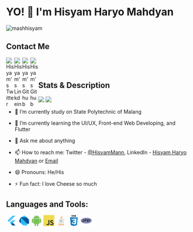 # YO! 👋 I'm Hisyam Haryo Mahdyan

<p align="left"> <img height="15" src="https://komarev.com/ghpvc/?username=mashhisyam&label=Views&color=blue&style=plastic" alt="mashhisyam" /> </p>

## Contact Me
<a href="https://twitter.com/HisyamMann">
  <img align="left" alt="Hisyam's Twitter" width="22px" src="https://cdn.jsdelivr.net/npm/simple-icons@v3/icons/twitter.svg" />
</a>
<a href="https://www.linkedin.com/in/hisyam-haryo-mahdyan-6022b61b8/">
  <img align="left" alt="Hisyam's Linkdein" width="22px" src="https://cdn.jsdelivr.net/npm/simple-icons@v3/icons/linkedin.svg" />
</a>
<a href="https://github.com/mashhisyam">
  <img align="left" alt="Hisyam's Github" width="22px" src="https://cdn.jsdelivr.net/npm/simple-icons@v3/icons/github.svg" />
</a>
<a href="mailto:haryoh48@gmail.com">
  <img align="left" alt="Hisyam's Github" width="22px" src="https://cdn.jsdelivr.net/npm/simple-icons@v3/icons/gmail.svg" />
</a>
<br><br>

## Stats & Description
<img height="200" src= "https://github-readme-stats.vercel.app/api?username=mashhisyam&&show_icons=true&title_color=30B5A5&icon_color=30B5A5&text_color=fefae0&bg_color=072430"> <img height="200" src="https://github-readme-stats.vercel.app/api/top-langs/?username=mashhisyam&layout=compact&title_color=30B5A5&icon_color=30B5A5&text_color=fefae0&bg_color=072430">

- 🔭 I’m currently study on State Polytechnic of Malang
- 🌱 I’m currently learning the UI/UX, Front-end Web Developing, and Flutter
- 💬 Ask me about anything 
- 📫 How to reach me: Twitter - [@HisyamMann](https://twitter.com/HisyamMann), LinkedIn - [Hisyam Haryo Mahdyan](https://www.linkedin.com/in/hisyam-haryo-mahdyan-6022b61b8/) or [Email](mailto:haryoh48@gmail.com)


- 😄 Pronouns: He/His
- ⚡ Fun fact: I love Cheese so much

## Languages and Tools: 

<code><img height="30" src="https://raw.githubusercontent.com/github/explore/80688e429a7d4ef2fca1e82350fe8e3517d3494d/topics/flutter/flutter.png"></code>
<code><img height="30" src="https://raw.githubusercontent.com/github/explore/80688e429a7d4ef2fca1e82350fe8e3517d3494d/topics/dart/dart.png"></code>
<code><img height="30" src="https://raw.githubusercontent.com/github/explore/80688e429a7d4ef2fca1e82350fe8e3517d3494d/topics/android/android.png"></code>
<code><img height="30" src="https://raw.githubusercontent.com/github/explore/80688e429a7d4ef2fca1e82350fe8e3517d3494d/topics/javascript/javascript.png"></code>
<code><img height="30" src="https://raw.githubusercontent.com/github/explore/80688e429a7d4ef2fca1e82350fe8e3517d3494d/topics/java/java.png"></code>
<code><img height="30" src="https://raw.githubusercontent.com/github/explore/80688e429a7d4ef2fca1e82350fe8e3517d3494d/topics/css/css.png"></code>
<code><img height="30" src="https://raw.githubusercontent.com/github/explore/80688e429a7d4ef2fca1e82350fe8e3517d3494d/topics/php/php.png"></code>


